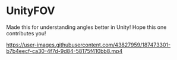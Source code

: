 # UnityFOV

Made this for understanding angles better in Unity!
Hope this one contributes you!


https://user-images.githubusercontent.com/43827959/187473301-b7b4eecf-ca30-4f7d-9d84-58175f410bb8.mp4


